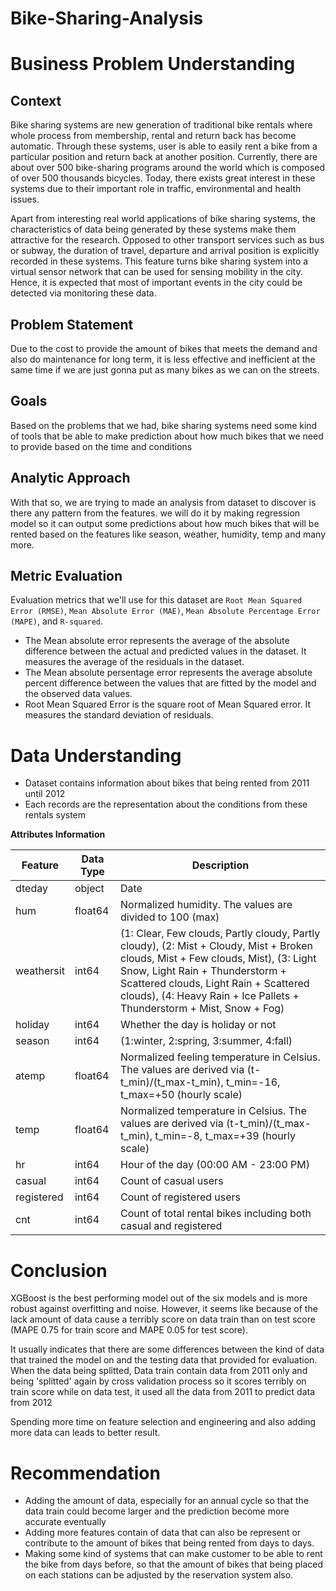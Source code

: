 # Bike-Sharing-Analysis

# Business Problem Understanding
## Context
Bike sharing systems are new generation of traditional bike rentals where whole process from membership, rental and return back has become automatic. Through these systems, user is able to easily rent a bike from a particular position and return back at another position. Currently, there are about over 500 bike-sharing programs around the world which is composed of over 500 thousands bicycles. Today, there exists great interest in these systems due to their important role in traffic, environmental and health issues.

Apart from interesting real world applications of bike sharing systems, the characteristics of data being generated by these systems make them attractive for the research. Opposed to other transport services such as bus or subway, the duration of travel, departure and arrival position is explicitly recorded in these systems. This feature turns bike sharing system into a virtual sensor network that can be used for sensing mobility in the city. Hence, it is expected that most of important events in the city could be detected via monitoring these data.

## Problem Statement
Due to the cost to provide the amount of bikes that meets the demand and also do maintenance for long term, it is less effective and inefficient at the same time if we are just gonna put as many bikes as we can on the streets.

## Goals
Based on the problems that we had, bike sharing systems need some kind of tools that be able to make prediction about how much bikes that we need to provide based on the time and conditions

## Analytic Approach
With that so, we are trying to made an analysis from dataset to discover is there any pattern from the features. we will do it by making regression model so it can output some predictions about how much bikes that will be rented based on the features like season, weather, humidity, temp and many more.

## Metric Evaluation
Evaluation metrics that we'll use for this dataset are `Root Mean Squared Error (RMSE)`, `Mean Absolute Error (MAE)`, `Mean Absolute Percentage Error (MAPE)`, and `R-squared`.
* The Mean absolute error represents the average of the absolute difference between the actual and predicted values in the dataset. It measures the average of the residuals in the dataset.
* The Mean absolute persentage error represents the average absolute percent difference between the values that are fitted by the model and the observed data values.
* Root Mean Squared Error is the square root of Mean Squared error. It measures the standard deviation of residuals.

# Data Understanding
* Dataset contains information about bikes that being rented from 2011 until 2012
* Each records are the representation about the conditions from these rentals system

**Attributes Information**
 
|Feature|Data Type|Description| 
| --- | --- | --- | 
| dteday | object | Date | 
| hum | float64 | Normalized humidity. The values are divided to 100 (max) | 
| weathersit | int64 | (1: Clear, Few clouds, Partly cloudy, Partly cloudy), (2: Mist + Cloudy, Mist + Broken clouds, Mist + Few clouds, Mist), (3: Light Snow, Light Rain + Thunderstorm + Scattered clouds, Light Rain + Scattered clouds), (4: Heavy Rain + Ice Pallets + Thunderstorm + Mist, Snow + Fog) | 
| holiday | int64 | Whether the day is holiday or not | 
| season | int64 | (1:winter, 2:spring, 3:summer, 4:fall) | 
| atemp | float64 | Normalized feeling temperature in Celsius. The values are derived via (t-t_min)/(t_max-t_min), t_min=-16, t_max=+50 (hourly scale) | 
| temp | float64 | Normalized temperature in Celsius. The values are derived via (t-t_min)/(t_max-t_min), t_min=-8, t_max=+39 (hourly scale) 
| hr | int64 | Hour of the day (00:00 AM - 23:00 PM)| 
| casual | int64 | Count of casual users | 
| registered | int64 | Count of registered users | 
| cnt | int64 | Count of total rental bikes including both casual and registered |

# Conclusion
XGBoost is the best performing model out of the six models and is more robust against overfitting and noise. However, it seems like because of the lack amount of data cause a terribly score on data train than on test score (MAPE 0.75 for train score and MAPE 0.05 for test score). 

It usually indicates that there are some differences between the kind of data that trained the model on and the testing data that provided for evaluation. When the data being splitted, Data train contain data from 2011 only and being 'splitted' again by cross validation process so it scores terribly on train score while on data test, it used all the data from 2011 to predict data from 2012       

Spending more time on feature selection and engineering and also adding more data can leads to better result.

# Recommendation
* Adding the amount of data, especially for an annual cycle so that the data train could become larger and the prediction become more accurate eventually
* Adding more features contain of data that can also be represent or contribute to the amount of bikes that being rented from days to days.
* Making some kind of systems that can make customer to be able to rent the bike from days before, so that the amount of bikes that being placed on each stations can be adjusted by the reservation system also.


